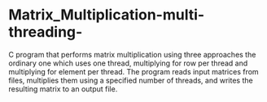 # Matrix_Multiplication-multi-threading-
C program that performs matrix multiplication using three approaches the ordinary one which uses one thread, multiplying for row per thread and multiplying for element per thread. The program reads input matrices from files, multiplies them using a specified number of threads, and writes the resulting matrix to an output file. 
